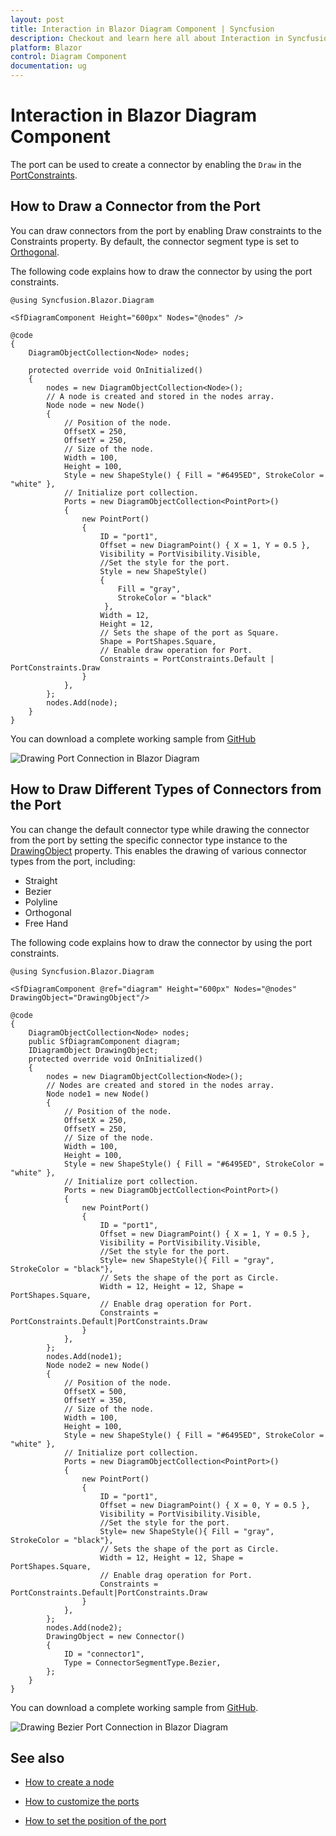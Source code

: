 ```yaml
---
layout: post
title: Interaction in Blazor Diagram Component | Syncfusion
description: Checkout and learn here all about Interaction in Syncfusion Blazor Diagram component and much more details.
platform: Blazor
control: Diagram Component
documentation: ug
---
```


# Interaction in Blazor Diagram Component

The port can be used to create a connector by enabling the `Draw` in the [PortConstraints](https://help.syncfusion.com/cr/blazor/Syncfusion.Blazor.Diagram.PortConstraints.html).

## How to Draw a Connector from the Port
You can draw connectors from the port by enabling Draw constraints to the Constraints property. By default, the connector segment type is set to [Orthogonal](https://help.syncfusion.com/cr/blazor/Syncfusion.Blazor.Diagram.ConnectorSegmentType.html#Syncfusion_Blazor_Diagram_ConnectorSegmentType_Orthogonal).

The following code explains how to draw the connector by using the port constraints.

```cshtml
@using Syncfusion.Blazor.Diagram

<SfDiagramComponent Height="600px" Nodes="@nodes" />

@code
{
    DiagramObjectCollection<Node> nodes;

    protected override void OnInitialized()
    {
        nodes = new DiagramObjectCollection<Node>();
        // A node is created and stored in the nodes array.
        Node node = new Node()
        {
            // Position of the node.
            OffsetX = 250,
            OffsetY = 250,
            // Size of the node.
            Width = 100,
            Height = 100,
            Style = new ShapeStyle() { Fill = "#6495ED", StrokeColor = "white" },
            // Initialize port collection.
            Ports = new DiagramObjectCollection<PointPort>()
            {
                new PointPort()
                {
                    ID = "port1",
                    Offset = new DiagramPoint() { X = 1, Y = 0.5 },
                    Visibility = PortVisibility.Visible,
                    //Set the style for the port.
                    Style = new ShapeStyle()
                    { 
                        Fill = "gray", 
                        StrokeColor = "black"
                     }, 
                    Width = 12, 
                    Height = 12, 
                    // Sets the shape of the port as Square.
                    Shape = PortShapes.Square,
                    // Enable draw operation for Port.
                    Constraints = PortConstraints.Default | PortConstraints.Draw
                }
            },
        };
        nodes.Add(node);
    }
}
```
You can download a complete working sample from [GitHub](https://github.com/SyncfusionExamples/Blazor-Diagram-Examples/tree/master/UG-Samples/Ports/Interaction/DrawConstraints)

![Drawing Port Connection in Blazor Diagram](../images/blazor-diagram-draw-port-connection.gif)

## How to Draw Different Types of Connectors from the Port

You can change the default connector type while drawing the connector from the port by setting the specific connector type instance to the [DrawingObject](https://help.syncfusion.com/cr/blazor/Syncfusion.Blazor.Diagram.SfDiagramComponent.html#Syncfusion_Blazor_Diagram_SfDiagramComponent_DrawingObject) property. This enables the drawing of various connector types from the port, including:
* Straight
* Bezier
* Polyline
* Orthogonal
* Free Hand


The following code explains how to draw the connector by using the port constraints.

```cshtml
@using Syncfusion.Blazor.Diagram

<SfDiagramComponent @ref="diagram" Height="600px" Nodes="@nodes" DrawingObject="DrawingObject"/>

@code
{
    DiagramObjectCollection<Node> nodes;
    public SfDiagramComponent diagram;
    IDiagramObject DrawingObject;
    protected override void OnInitialized()
    {
        nodes = new DiagramObjectCollection<Node>();
        // Nodes are created and stored in the nodes array.
        Node node1 = new Node()
        {
            // Position of the node.
            OffsetX = 250,
            OffsetY = 250,
            // Size of the node.
            Width = 100,
            Height = 100,
            Style = new ShapeStyle() { Fill = "#6495ED", StrokeColor = "white" },
            // Initialize port collection.
            Ports = new DiagramObjectCollection<PointPort>()
            {
                new PointPort()
                {
                    ID = "port1",
                    Offset = new DiagramPoint() { X = 1, Y = 0.5 },
                    Visibility = PortVisibility.Visible,
                    //Set the style for the port.
                    Style= new ShapeStyle(){ Fill = "gray", StrokeColor = "black"},
                    // Sets the shape of the port as Circle.
                    Width = 12, Height = 12, Shape = PortShapes.Square,
                    // Enable drag operation for Port.
                    Constraints = PortConstraints.Default|PortConstraints.Draw
                }
            },
        };
        nodes.Add(node1);
        Node node2 = new Node()
        {
            // Position of the node.
            OffsetX = 500,
            OffsetY = 350,
            // Size of the node.
            Width = 100,
            Height = 100,
            Style = new ShapeStyle() { Fill = "#6495ED", StrokeColor = "white" },
            // Initialize port collection.
            Ports = new DiagramObjectCollection<PointPort>()
            {
                new PointPort()
                {
                    ID = "port1",
                    Offset = new DiagramPoint() { X = 0, Y = 0.5 },
                    Visibility = PortVisibility.Visible,
                    //Set the style for the port.
                    Style= new ShapeStyle(){ Fill = "gray", StrokeColor = "black"},
                    // Sets the shape of the port as Circle.
                    Width = 12, Height = 12, Shape = PortShapes.Square,
                    // Enable drag operation for Port.
                    Constraints = PortConstraints.Default|PortConstraints.Draw
                }
            },
        };
        nodes.Add(node2);
        DrawingObject = new Connector()
        {
            ID = "connector1",
            Type = ConnectorSegmentType.Bezier,            
        };
    }
}
```
You can download a complete working sample from [GitHub](https://github.com/SyncfusionExamples/Blazor-Diagram-Examples/tree/master/UG-Samples/Ports/Interaction/DrawConstraintsWithDrawingObject).

![Drawing Bezier Port Connection in Blazor Diagram](../images/blazor-diagram-draw-port-connection-bezier.gif)
## See also

* [How to create a node](../nodes/nodes)

* [How to customize the ports](./appearance)

* [How to set the position of the port](./positioning)
